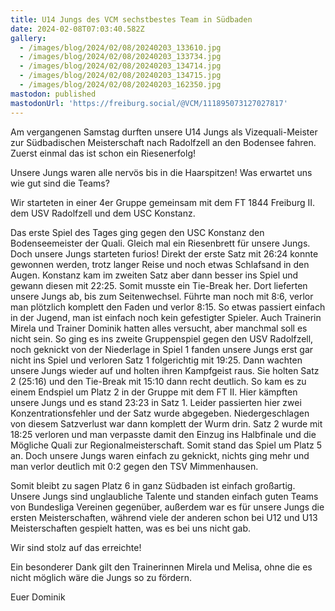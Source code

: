 ```yaml
---
title: U14 Jungs des VCM sechstbestes Team in Südbaden
date: 2024-02-08T07:03:40.582Z
gallery:
  - /images/blog/2024/02/08/20240203_133610.jpg
  - /images/blog/2024/02/08/20240203_133734.jpg
  - /images/blog/2024/02/08/20240203_134714.jpg
  - /images/blog/2024/02/08/20240203_134715.jpg
  - /images/blog/2024/02/08/20240203_162350.jpg
mastodon: published
mastodonUrl: 'https://freiburg.social/@VCM/111895073127027817'
---
```

Am vergangenen Samstag durften unsere U14 Jungs als Vizequali-Meister zur Südbadischen Meisterschaft nach Radolfzell an den Bodensee fahren. Zuerst einmal das ist schon ein Riesenerfolg! 

Unsere Jungs waren alle nervös bis in die Haarspitzen! Was erwartet uns wie gut sind die Teams? 

Wir starteten in einer 4er Gruppe gemeinsam mit dem FT 1844 Freiburg II. dem USV Radolfzell und dem USC Konstanz. 

Das erste Spiel des Tages ging gegen den USC Konstanz den Bodenseemeister der Quali. Gleich mal ein Riesenbrett für unsere Jungs. Doch unsere Jungs starteten furios! Direkt der erste Satz mit 26:24 konnte gewonnen werden, trotz langer Reise und noch etwas Schlafsand in den Augen. Konstanz kam im zweiten Satz aber dann besser ins Spiel und gewann diesen mit 22:25. Somit musste ein Tie-Break her. Dort lieferten unsere Jungs ab, bis zum Seitenwechsel. Führte man noch mit 8:6, verlor man plötzlich komplett den Faden und verlor 8:15. So etwas passiert einfach in der Jugend, man ist einfach noch kein gefestigter Spieler. Auch Trainerin Mirela und Trainer Dominik hatten alles versucht, aber manchmal soll es nicht sein. So ging es ins zweite Gruppenspiel gegen den USV Radolfzell, noch geknickt von der Niederlage in Spiel 1 fanden unsere Jungs erst gar nicht ins Spiel und verloren Satz 1 folgerichtig mit 19:25. Dann wachten unsere Jungs wieder auf und holten ihren Kampfgeist raus. Sie holten Satz 2 (25:16) und den Tie-Break mit 15:10 dann recht deutlich. So kam es zu einem Endspiel um Platz 2 in der Gruppe mit dem FT II. Hier kämpften unsere Jungs und es stand 23:23 in Satz 1. Leider passierten hier zwei Konzentrationsfehler und der Satz wurde abgegeben. Niedergeschlagen von diesem Satzverlust war dann komplett der Wurm drin. Satz 2 wurde mit 18:25 verloren und man verpasste damit den Einzug ins Halbfinale und die Mögliche Quali zur Regionalmeisterschaft. Somit stand das Spiel um Platz 5 an. Doch unsere Jungs waren einfach zu geknickt, nichts ging mehr und man verlor deutlich mit 0:2 gegen den TSV Mimmenhausen. 

Somit bleibt zu sagen Platz 6 in ganz Südbaden ist einfach großartig. Unsere Jungs sind unglaubliche Talente und standen einfach guten Teams von Bundesliga Vereinen gegenüber, außerdem war es für unsere Jungs die ersten Meisterschaften, während viele der anderen schon bei U12 und U13 Meisterschaften gespielt hatten, was es bei uns nicht gab. 

Wir sind stolz auf das erreichte!

Ein besonderer Dank gilt den Trainerinnen Mirela und Melisa, ohne die es nicht möglich wäre die Jungs so zu fördern. 



Euer Dominik 

